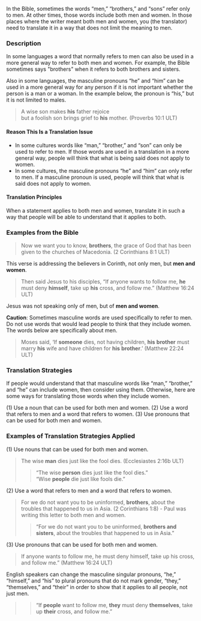 In the Bible, sometimes the words “men,” “brothers,” and “sons” refer only to men. At other times, those words include both men and women. In those places where the writer meant both men and women, you (the translator) need to translate it in a way that does not limit the meaning to men.

### Description

In some languages a word that normally refers to men can also be used in a more general way to refer to both men and women. For example, the Bible sometimes says "brothers" when it refers to both brothers and sisters.

Also in some languages, the masculine pronouns “he” and “him” can be used in a more general way for any person if it is not important whether the person is a man or a woman. In the example below, the pronoun is “his,” but it is not limited to males.
> A wise son makes **his** father rejoice  
> but a foolish son brings grief to **his** mother. (Proverbs 10:1 ULT)

#### Reason This Is a Translation Issue

* In some cultures words like “man,” “brother,” and “son” can only be used to refer to men. If those words are used in a translation in a more general way, people will think that what is being said does not apply to women.
* In some cultures, the masculine pronouns “he” and “him” can only refer to men. If a masculine pronoun is used, people will think that what is said does not apply to women.

#### Translation Principles

When a statement applies to both men and women, translate it in such a way that people will be able to understand that it applies to both.

### Examples from the Bible

> Now we want you to know, **brothers**, the grace of God that has been given to the churches of Macedonia. (2 Corinthians 8:1 ULT)

This verse is addressing the believers in Corinth, not only men, but **men and women**.

> Then said Jesus to his disciples, “If anyone wants to follow me, **he** must deny **himself**, take up **his** cross, and follow me.” (Matthew 16:24 ULT)

Jesus was not speaking only of men, but of **men and women**.

**Caution**: Sometimes masculine words are used specifically to refer to men. Do not use words that would lead people to think that they include women. The words below are specifically about men.

> Moses said, ‘If **someone** dies, not having children, **his** **brother** must marry **his** wife and have children for **his** **brother**.’ (Matthew 22:24 ULT)


### Translation Strategies

If people would understand that that masculine words like “man,” “brother,” and “he” can include women, then consider using them. Otherwise, here are some ways for translating those words when they include women.

(1) Use a noun that can be used for both men and women.
(2) Use a word that refers to men and a word that refers to women.
(3) Use pronouns that can be used for both men and women.

### Examples of Translation Strategies Applied

(1) Use nouns that can be used for both men and women.

> The wise **man** dies just like the fool dies. (Ecclesiastes 2:16b ULT)  
>> “The wise **person** dies just like the fool dies.”  
>> “Wise **people** die just like fools die.”

(2) Use a word that refers to men and a word that refers to women.

> For we do not want you to be uninformed, **brothers**, about the troubles that happened to us in Asia. (2 Corinthians 1:8) - Paul was writing this letter to both men and women.  
>> “For we do not want you to be uninformed, **brothers and sisters**, about the troubles that happened to us in Asia.” 

(3) Use pronouns that can be used for both men and women.

> If anyone wants to follow me, he must deny himself, take up his cross, and follow me.” (Matthew 16:24 ULT) 
 
English speakers can change the masculine singular pronouns, “he,” “himself,” and “his” to plural pronouns that do not mark gender, “they,” “themselves,” and “their” in order to show that it applies to all people, not just men.
> 
> > “If **people** want to follow me, **they** must deny **themselves**, take up **their** cross, and follow me.”


